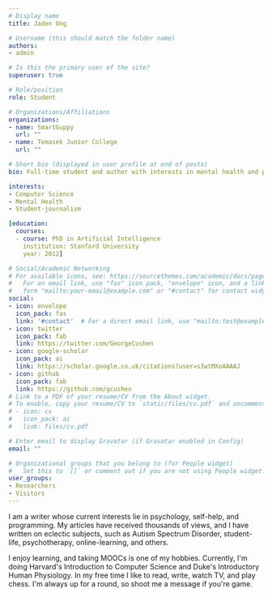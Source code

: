 ```yaml
---
# Display name
title: Jaden Ong

# Username (this should match the folder name)
authors:
- admin

# Is this the primary user of the site?
superuser: true

# Role/position
role: Student

# Organizations/Affiliations
organizations:
- name: SmartGuppy
  url: ""
- name: Temasek Junior College
  url: ""

# Short bio (displayed in user profile at end of posts)
bio: Full-time student and author with interests in mental health and programming.

interests:
- Computer Science
- Mental Health
- Student-journalism

[education:
  courses:
  - course: PhD in Artificial Intelligence
    institution: Stanford University
    year: 2012]

# Social/Academic Networking
# For available icons, see: https://sourcethemes.com/academic/docs/page-builder/#icons
#   For an email link, use "fas" icon pack, "envelope" icon, and a link in the
#   form "mailto:your-email@example.com" or "#contact" for contact widget.
social:
- icon: envelope
  icon_pack: fas
  link: '#contact'  # For a direct email link, use "mailto:test@example.org".
- icon: twitter
  icon_pack: fab
  link: https://twitter.com/GeorgeCushen
- icon: google-scholar
  icon_pack: ai
  link: https://scholar.google.co.uk/citations?user=sIwtMXoAAAAJ
- icon: github
  icon_pack: fab
  link: https://github.com/gcushen
# Link to a PDF of your resume/CV from the About widget.
# To enable, copy your resume/CV to `static/files/cv.pdf` and uncomment the lines below.
# - icon: cv
#   icon_pack: ai
#   link: files/cv.pdf

# Enter email to display Gravatar (if Gravatar enabled in Config)
email: ""

# Organizational groups that you belong to (for People widget)
#   Set this to `[]` or comment out if you are not using People widget.
user_groups:
- Researchers
- Visitors
---
```


I am a writer whose current interests lie in psychology, self-help, and programming. My articles have received thousands of views, and I have written on eclectic subjects, such as Autism Spectrum Disorder, student-life, psychotherapy, online-learning, and others.

I enjoy learning, and taking MOOCs is one of my hobbies. Currently, I'm doing Harvard's Introduction to Computer Science and Duke's Introductory Human Physiology. In my free time I like to read, write, watch TV, and play chess. I'm always up for a round, so shoot me a message if you're game.
